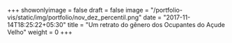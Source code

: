 +++ 
showonlyimage = false 
draft = false
image = "/portfolio-vis/static/img/portfolio/nov_dez_percentil.png" 
date = "2017-11-14T18:25:22+05:30" 
title = "Um retrato do gênero dos Ocupantes do Açude Velho" 
weight = 0 
+++

<script src="https://d3js.org/d3.v4.min.js"></script>

<div class="container">
   <!--  <div id="chart-gen-hor">
    
    </div> -->
    
    <div id="chart-gen-meio-transporte">
        
    </div>
    
</div>

<style>

.linha-homem{
    stroke: green;
    stroke-width: 2;
    fill: none;
}

.linha-mulher{
    stroke: red;
    stroke-width: 2;
    fill: none;
}

.barra-homem{
  fill: green;
}

.barra-mulher{
  fill: red;
}


</style>

<script type="text/javascript">
    "use strict"

    function desenhaBarrasGenTransp(dados){
        var alturaSVG = 400, larguraSVG = 900;
        var  margin = {top: 10, right: 20, bottom:30, left: 45},
            larguraVis = larguraSVG - margin.left - margin.right,
            alturaVis = alturaSVG - margin.top - margin.bottom;

        var grafico = d3.select('#chart-gen-meio-transporte')
            .append('svg')
              .attr('height', alturaSVG)
              .attr('width', larguraSVG)
            .append('g')
              .attr('transform', `translate(${margin.left}, ${margin.right})`);

        function processaDados(dados){
          var resultado = [0, 0, 0, 0];
          dados.forEach(dado => {
            //0 = mulheres ciclistas
            resultado[0] += Number(dado.mulheres_ciclistas);
            //1 = mulheres pedestres
            resultado[1] += Number(dado.mulheres_pedestres);
            //2 = homens ciclistas
            resultado[2] += Number(dado.homens_ciclistas);
            //3 = homens pedestres
            resultado[3] += Number(dado.homens_pedestres);
          });

          return resultado;
        }

        dados = processaDados(dados);
        const labels = ['Homens Ciclistas', 'Mulheres Ciclistas', 'Homens Pedestres', 'Mulheres Pedestres'];

        const x = d3.scaleBand().domain(labels).rangeRound([0, larguraVis]).padding(0.1);
        const y = d3.scaleLinear([d3.min(dados), d3.max(dados)]).domain([0, alturaVis]);

        grafico.selectAll('g')
              .data(dados)
              .enter()
                .append('rect')
                  .attr('x', (d, i) => x(labels[i]))
                  .attr('width', x.bandwidth())
                  .attr('y', d => y(d))
                  .attr('height', (d) => alturaVis - y(d))
                  .attr('class', (d, i) => i % 2 == 0 ? 'barra-homem' : 'barra-mulher');

        grafico.append("g")
              .attr("class", "x axis")
              .attr("transform", "translate(0," + alturaVis + ")")
              .call(d3.axisBottom(x));

    }

    function desenhaGraficoGeneroHorario(dados) {
       var alturaSVG = 400, larguraSVG = 900;
       var	margin = {top: 10, right: 20, bottom:30, left: 45},
          larguraVis = larguraSVG - margin.left - margin.right,
          alturaVis = alturaSVG - margin.top - margin.bottom;

      var grafico = d3.select('#chart-gen-hor')
          .append('svg')
            .attr('height', alturaSVG)
            .attr('width', larguraSVG)
          .append('g')
            .attr('transform', `translate(${margin.left}, ${margin.right})`);
        
        

      function unique(a){
        return a.filter(function(item, i, ar){ return ar.indexOf(item) === i});      
      }

      function processaDados(dados){
        const horarios = unique(dados.map(dado => dado.horario_final));
        const result = [];
        horarios.forEach(function(horario){
            const dadosComHorario = dados.filter((item) => item.horario_final === horario);
            let dadoProcessado = {
                horario: horario,
                homens: 0,
                mulheres: 0            
            };
            dadosComHorario.forEach((dado)=> {
                 dadoProcessado.homens += (parseInt(dado.homens_ciclistas) + parseInt(dado.homens_pedestres));
                 dadoProcessado.mulheres += (parseInt(dado.mulheres_ciclistas) + parseInt(dado.mulheres_pedestres)); 
            });
            result.push(dadoProcessado);
        });
        
        return result;
      }
      
      dados = processaDados(dados);
      
      function apenasHoras(a){
        return a.filter((item) => item.endsWith("00"));
      };
      
      function horaComoInt(h){
        return parseInt(h.replace(':', ''));
      }
      
      const horasComoInt = dados.map((dado) => horaComoInt(dado.horario));
      const x = d3.scaleLinear().domain([d3.min(horasComoInt), d3.max(horasComoInt)]).rangeRound([0, larguraVis]).clamp(true);
      
      const homens = dados.map((dado) => dado.homens);
      const yHomem = d3.scaleLinear().domain([d3.max(homens), d3.min(homens)]).range([0, alturaVis]);
      
      const mulheres = dados.map((dado) => dado.mulheres);
      const yMulher = d3.scaleLinear().domain([d3.max(mulheres), d3.min(mulheres)]).range([0, alturaVis]);


      const containerCirculos = grafico.selectAll('g')
               .data(dados)
               .enter().append('g');
                   
      grafico.append('path')
                         .attr('d', d3.line().x((d) =>x(horaComoInt(d.horario))).y((d) => yHomem(d.homens))(dados)) 
                         .attr('class', 'linha-homem');
      
      grafico.append('path')
                          .attr('d', d3.line().x((d) =>x(horaComoInt(d.horario))).y((d) => yMulher(d.mulheres))(dados)) 
                          .attr('class', 'linha-mulher');
        
      const horas = apenasHoras(dados.map((dado) => (dado.horario)));
      const horasEixo = d3.scaleBand().domain(horas).rangeRound([0, larguraVis]);
      grafico.append("g")
              .attr("class", "x axis")
              .attr("transform", "translate(0," + alturaVis + ")")
              .call(d3.axisBottom(horasEixo)); 
      
      const qtdEixo = d3.scaleLinear().domain([d3.max(homens.concat(mulheres)), d3.min(homens.concat(mulheres))]).range([0, alturaVis]);
      grafico.append('g')
              .attr('transform', 'translate(0,0)')
              .call(d3.axisLeft(qtdEixo))

      grafico.append("text")
        .attr("transform", "translate(-30," + (alturaVis + margin.top)/2 + ") rotate(-90)")
        .text("Quantidade");
    }

    d3.csv('/portfolio-vis/static/data/acude-velho.csv', function(dados) {
      desenhaGraficoGeneroHorario(dados);
      desenhaBarrasGenTransp(dados);
    });
  </script>
